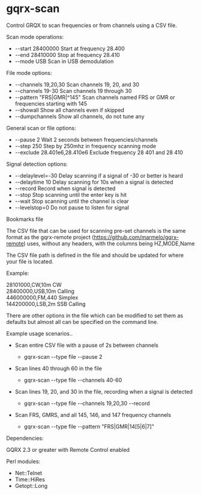 gqrx-scan
================

Control GRQX to scan frequencies or from channels using a CSV file.

Scan mode operations:

 * --start 28400000                Start at frequency 28.400
 * --end 28410000                  Stop at frequency 28.410
 * --mode USB                      Scan in USB demodulation

File mode options:

  * --channels 19,20,30             Scan channels 19, 20, and 30
  * --channels 19-30                Scan channels 19 through 30
  * --pattern "FRS|GMR|^145"        Scan channels named FRS or GMR or frequencies starting with 145
  * --showall                       Show all channels even if skipped
  * --dumpchannels                  Show all channels, do not tune any

General scan or file options:

  * --pause 2                       Wait 2 seconds between frequencies/channels
  * --step 250                      Step by 250mhz in frequency scanning mode
  * --exclude 28.401e6,28.410e6     Exclude frequency 28 401 and 28 410

Signal detection options:

  * --delaylevel=-30                Delay scanning if a signal of -30 or better is heard
  * --delaytime 10                  Delay scanning for 10s when a signal is detected
  * --record                        Record when signal is detected
  * --stop                          Stop scanning until the enter key is hit
  * --wait                          Stop scanning until the channel is clear
  * --levelstop=0                   Do not pause to listen for signal

Bookmarks file

The CSV file that can be used for scanning pre-set channels is the same format
as the gqrx-remote project (https://github.com/marmelo/gqrx-remote) uses, without
any headers, with the columns being HZ,MODE,Name

The CSV file path is defined in the file and should be updated for where your
file is located.

Example:

28101000,CW,10m CW<br>
28400000,USB,10m Calling<br>
446000000,FM,440 Simplex<br>
144200000,LSB,2m SSB Calling<br>

There are other options in the file which can be modified to set them as defaults
but almost all can be specified on the command line.

Example usage scenarios..

  * Scan entire CSV file with a pause of 2s between channels
    * gqrx-scan --type file --pause 2

  * Scan lines 40 through 60 in the file
    * gqrx-scan --type file --channels 40-60

  * Scan lines 19, 20, and 30 in the file, recording when a signal is detected
    * gqrx-scan --type file --channels 19,20,30 --record

  * Scan FRS, GMRS, and all 145, 146, and 147 frequency channels
    * gqrx-scan --type file --pattern "FRS|GMR|14[5|6|7]"

Dependencies:

GQRX 2.3 or greater with Remote Control enabled

Perl modules:
  * Net::Telnet
  * Time::HiRes
  * Getopt::Long

